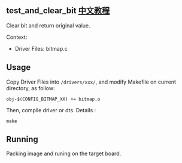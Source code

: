 test_and_clear_bit [中文教程](https://biscuitos.github.io/blog/BITMAP_test_and_clear_bit/)
----------------------------------

Clear bit and return original value.

Context:

* Driver Files: bitmap.c

## Usage

Copy Driver Files into `/drivers/xxx/`, and modify Makefile on current 
directory, as follow:

```
obj-$(CONFIG_BITMAP_XX) += bitmap.o
```

Then, compile driver or dts. Details :

```
make
```

## Running

Packing image and runing on the target board.
